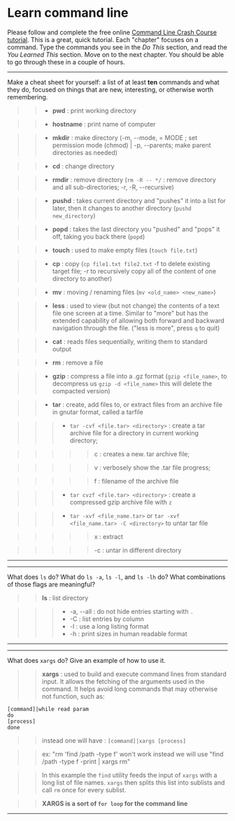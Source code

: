 # Learn command line

Please follow and complete the free online [Command Line Crash Course
tutorial](http://cli.learncodethehardway.org/book/). This is a great,
quick tutorial. Each "chapter" focuses on a command. Type the commands
you see in the _Do This_ section, and read the _You Learned This_
section. Move on to the next chapter. You should be able to go through
these in a couple of hours.


---

Make a cheat sheet for yourself: a list of at least **ten** commands and what they do, focused on things that are new, interesting, or otherwise worth remembering.

>> * **pwd**      : print working directory
  
>> * **hostname** : print name of computer
  
>> * **mkdir**    : make directory (-m, --mode, = MODE ; set permission mode (chmod) | -p, --parents; make parent directories as needed)

>> * **cd**       : change directory

>> * **rmdir**    : remove directory (```rm -R -- */``` : remove directory and all sub-directories; -r, -R, --recursive)

>> * **pushd**    : takes current directory and "pushes" it into a list for later, then it changes to another directory (```pushd new_directory```)

>> * **popd**     : takes the last directory you "pushed" and "pops" it off, taking you back there (```popd```)

>> * **touch**    : used to make empty files (```touch file.txt```)

>> * **cp**       : copy (```cp file1.txt file2.txt``` -f to delete existing target file; -r to recursively copy all of the content of one directory to another)

>> * **mv**       : moving / renaming files (```mv <old_name> <new_name>```)

>> * **less**     : used to view (but not change) the contents of a text file one screen at a time. Similar to "more" but has the extended capability of allowing both forward and backward navigation through the file. ("less is more", press ```q``` to quit)

>> * **cat**      : reads files sequentially, writing them to standard output

>> * **rm**       : remove a file

>> * **gzip**     : compress a file into a .gz format (```gzip <file_name>```, to decompress us ```gzip -d <file_name>``` this will delete the compacted version)

>> * **tar**      : create, add files to, or extract files from an archive file in gnutar format, called a tarfile 

>>> - ```tar -cvf <file.tar> <directory>``` :  create a tar archive file for a directory in current working directory; 

>>>>> c : creates a new. tar archive file; 

>>>>> v : verbosely show the .tar file progress; 

>>>>> f : filename of the archive file

>>> - ```tar cvzf <file.tar> <directory>``` : create a compressed gzip archive file with `z`

>>> - ```tar -xvf <file_name.tar>``` or ```tar -xvf <file_name.tar> -C <directory>``` to untar tar file

>>>>> x  : extract

>>>>> -c : untar in different directory

---


---

What does `ls` do? What do `ls -a`, `ls -l`, and `ls -lh` do? What combinations of those flags are meaningful?

>> **ls** : list directory

>>> * -a, --all : do not hide entries starting with `.`
>>> * -C : list entries by column
>>> * -l : use a long listing format
>>> * -h : print sizes in human readable format

---


---

What does `xargs` do? Give an example of how to use it.

>> **xargs** : used to build and execute command lines from standard input. It allows the fetching of the arguments used in the command. It helps avoid long commands that may otherwise not function, such as: 

```
[command]|while read param
do
[process]
done
```

>> instead one will have : ```[command]|xargs [process]```

>> ex: "rm 'find /path -type f' won't work instead we will use "find /path -type f -print | xargs rm"

>> In this example the `find` utility feeds the input of `xargs` with a long list of file names. `xargs` then splits this list into sublists and call `rm` once for every sublist.

>> **XARGS is a sort of `for loop` for the command line**

---

